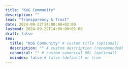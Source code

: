 ```yaml
---
title: "KoG Community"
description: ""
lead: "Transparency & Trust"
date: 2024-09-22T14:00:00+02:00
lastmod: 2024-09-22T14:00:00+02:00
draft: false
seo:
  title: "KoG Community" # custom title (optional)
  description: "" # custom description (recommended)
  canonical: "" # custom canonical URL (optional)
  noindex: false # false (default) or true
---
```

